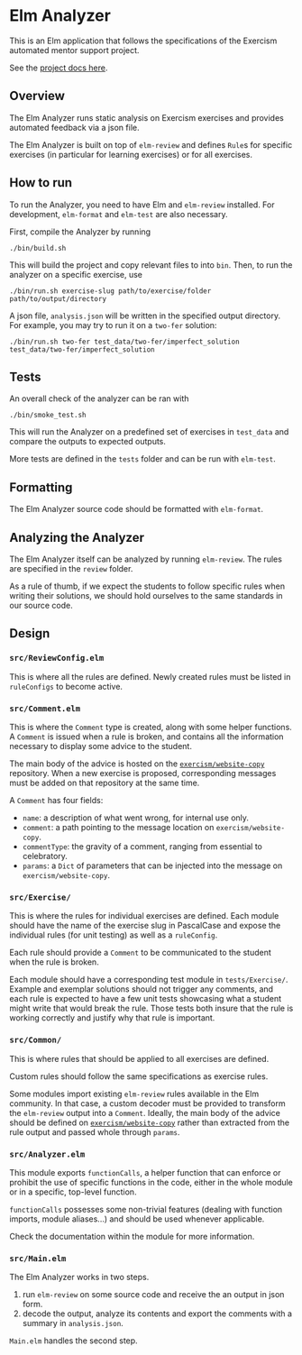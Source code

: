 # Elm Analyzer

This is an Elm application that follows the specifications of the Exercism automated mentor support project.

See the [project docs here](https://github.com/exercism/docs/tree/main/building/tooling/analyzers).

## Overview

The Elm Analyzer runs static analysis on Exercism exercises and provides automated feedback via a json file.

The Elm Analyzer is built on top of `elm-review` and defines `Rule`s for specific exercises (in particular for learning exercises) or for all exercises.

## How to run

To run the Analyzer, you need to have Elm and `elm-review` installed. 
For development, `elm-format` and `elm-test` are also necessary.

First, compile the Analyzer by running
```shell
./bin/build.sh
```

This will build the project and copy relevant files to into `bin`. 
Then, to run the analyzer on a specific exercise, use

```shell
./bin/run.sh exercise-slug path/to/exercise/folder path/to/output/directory
```

A json file, `analysis.json` will be written in the specified output directory.
For example, you may try to run it on a `two-fer` solution:

```shell
./bin/run.sh two-fer test_data/two-fer/imperfect_solution test_data/two-fer/imperfect_solution
```

## Tests

An overall check of the analyzer can be ran with
```shell
./bin/smoke_test.sh
```

This will run the Analyzer on a predefined set of exercises in `test_data` and compare the outputs to expected outputs.

More tests are defined in the `tests` folder and can be run with `elm-test`.

## Formatting

The Elm Analyzer source code should be formatted with `elm-format`.

## Analyzing the Analyzer

The Elm Analyzer itself can be analyzed by running `elm-review`. The rules are specified in the `review` folder.

As a rule of thumb, if we expect the students to follow specific rules when writing their solutions, we should hold ourselves to the same standards in our source code.

## Design

### `src/ReviewConfig.elm`

This is where all the rules are defined. 
Newly created rules must be listed in `ruleConfigs` to become active.

### `src/Comment.elm`

This is where the `Comment` type is created, along with some helper functions.
A `Comment` is issued when a rule is broken, and contains all the information necessary to display some advice to the student.

The main body of the advice is hosted on the [`exercism/website-copy`][website-copy-comments] repository. 
When a new exercise is proposed, corresponding messages must be added on that repository at the same time.

A `Comment` has four fields: 
- `name`: a description of what went wrong, for internal use only.
- `comment`: a path pointing to the message location on `exercism/website-copy`.
- `commentType`: the gravity of a comment, ranging from essential to celebratory.
- `params`: a `Dict` of parameters that can be injected into the message on `exercism/website-copy`.

### `src/Exercise/`

This is where the rules for individual exercises are defined. 
Each module should have the name of the exercise slug in PascalCase and expose the individual rules (for unit testing) as well as a `ruleConfig`.

Each rule should provide a `Comment` to be communicated to the student when the rule is broken.

Each module should have a corresponding test module in `tests/Exercise/`. 
Example and exemplar solutions should not trigger any comments, and each rule is expected to have a few unit tests showcasing what a student might write that would break the rule. 
Those tests both insure that the rule is working correctly and justify why that rule is important.

### `src/Common/`

This is where rules that should be applied to all exercises are defined.

Custom rules should follow the same specifications as exercise rules.

Some modules import existing `elm-review` rules available in the Elm community. 
In that case, a custom decoder must be provided to transform the `elm-review` output into a `Comment`. 
Ideally, the main body of the advice should be defined on [`exercism/website-copy`][website-copy-comments] rather than extracted from the rule output and passed whole through `params`.

### `src/Analyzer.elm`

This module exports `functionCalls`, a helper function that can enforce or prohibit the use of specific functions in the code, either in the whole module or in a specific, top-level function.

`functionCalls` possesses some non-trivial features (dealing with function imports, module aliases...) and should be used whenever applicable.

Check the documentation within the module for more information.

### `src/Main.elm`

The Elm Analyzer works in two steps.

1. run `elm-review` on some source code and receive the an output in json form.
2. decode the output, analyze its contents and export the comments with a summary in `analysis.json`.

`Main.elm` handles the second step.

[website-copy-comments]: https://github.com/exercism/website-copy/tree/main/analyzer-comments
